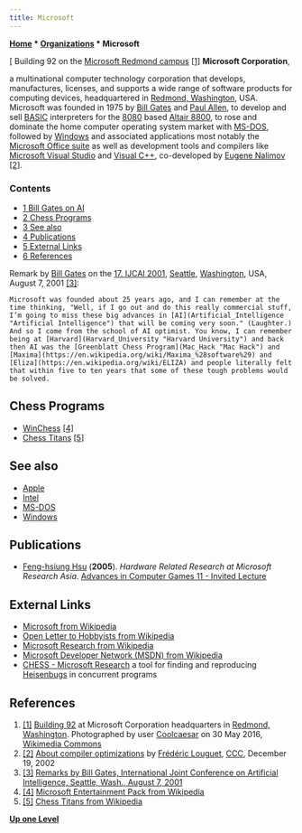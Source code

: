 ```yaml
---
title: Microsoft
---
```

**[Home](Home "Home") \* [Organizations](Organizations "Organizations") \* Microsoft**



[ Building 92 on the [Microsoft Redmond campus](https://en.wikipedia.org/wiki/Microsoft_Redmond_campus) <a id="cite-note-1" href="#cite-ref-1">[1]</a>
**Microsoft Corporation**,  

a multinational computer technology corporation that develops, manufactures, licenses, and supports a wide range of software products for computing devices, 
headquartered in [Redmond, Washington](https://en.wikipedia.org/wiki/Redmond,_Washington), USA. 
Microsoft was founded in 1975 by [Bill Gates](https://en.wikipedia.org/wiki/Bill_Gates) and [Paul Allen](https://en.wikipedia.org/wiki/Paul_Allen), 
to develop and sell [BASIC](Basic "Basic") interpreters for the [8080](8080 "8080") based [Altair 8800](https://en.wikipedia.org/wiki/Altair_8800), 
to rose and dominate the home computer operating system market with [MS-DOS](MS-DOS "MS-DOS"), followed by [Windows](Windows "Windows") and associated applications most notably the [Microsoft Office suite](https://en.wikipedia.org/wiki/Microsoft_Office) as well as development tools and compilers like [Microsoft Visual Studio](https://en.wikipedia.org/wiki/Microsoft_Visual_Studio) and [Visual C++](https://en.wikipedia.org/wiki/Visual_C%2B%2B), 
co-developed by [Eugene Nalimov](Eugene_Nalimov "Eugene Nalimov") <a id="cite-note-2" href="#cite-ref-2">[2]</a>. 



### Contents


* [1 Bill Gates on AI](#bill-gates-on-ai)
* [2 Chess Programs](#chess-programs)
* [3 See also](#see-also)
* [4 Publications](#publications)
* [5 External Links](#external-links)
* [6 References](#references)






Remark by [Bill Gates](https://en.wikipedia.org/wiki/Bill_Gates) on the [17. IJCAI 2001](Conferences#IJCAI2001 "Conferences"), [Seattle](https://en.wikipedia.org/wiki/Seattle), [Washington](https://en.wikipedia.org/wiki/Washington), USA, August 7, 2001 <a id="cite-note-3" href="#cite-ref-3">[3]</a>:




```
Microsoft was founded about 25 years ago, and I can remember at the time thinking, "Well, if I go out and do this really commercial stuff, I’m going to miss these big advances in [AI](Artificial_Intelligence "Artificial Intelligence") that will be coming very soon." (Laughter.) And so I come from the school of AI optimist. You know, I can remember being at [Harvard](Harvard_University "Harvard University") and back then AI was the [Greenblatt Chess Program](Mac_Hack "Mac Hack") and [Maxima](https://en.wikipedia.org/wiki/Maxima_%28software%29) and [Eliza](https://en.wikipedia.org/wiki/ELIZA) and people literally felt that within five to ten years that some of these tough problems would be solved. 

```

## Chess Programs


* [WinChess](Ziggurat "Ziggurat") <a id="cite-note-4" href="#cite-ref-4">[4]</a>
* [Chess Titans](index.php?title=Chess_Titans&action=edit&redlink=1 "Chess Titans (page does not exist)") <a id="cite-note-5" href="#cite-ref-5">[5]</a>


## See also


* [Apple](index.php?title=Apple&action=edit&redlink=1 "Apple (page does not exist)")
* [Intel](Intel "Intel")
* [MS-DOS](MS-DOS "MS-DOS")
* [Windows](Windows "Windows")


## Publications


* [Feng-hsiung Hsu](Feng-hsiung_Hsu "Feng-hsiung Hsu") (**2005**). *Hardware Related Research at Microsoft Research Asia*. [Advances in Computer Games 11 - Invited Lecture](Advances_in_Computer_Games_11#Invited "Advances in Computer Games 11")


## External Links


* [Microsoft from Wikipedia](https://en.wikipedia.org/wiki/Microsoft)
* [Open Letter to Hobbyists from Wikipedia](https://en.wikipedia.org/wiki/Open_Letter_to_Hobbyists)
* [Microsoft Research from Wikipedia](https://en.wikipedia.org/wiki/Microsoft_Research)
* [Microsoft Developer Network (MSDN) from Wikipedia](https://en.wikipedia.org/wiki/Microsoft_Developer_Network)
* [CHESS - Microsoft Research](https://www.microsoft.com/en-us/research/project/chess-find-and-reproduce-heisenbugs-in-concurrent-programs/?from=http%3A%2F%2Fresearch.microsoft.com%2Fen-us%2Fprojects%2Fchess%2F) a tool for finding and reproducing [Heisenbugs](https://en.wikipedia.org/wiki/Unusual_software_bug) in concurrent programs


## References


1. <a id="cite-ref-1" href="#cite-note-1">[1]</a> [Building 92](https://commons.wikimedia.org/wiki/File:Building92microsoft.jpg) at Microsoft Corporation headquarters in [Redmond, Washington](https://en.wikipedia.org/wiki/Redmond,_Washington). Photographed by user [Coolcaesar](https://commons.wikimedia.org/wiki/User:Coolcaesar) on 30 May 2016, [Wikimedia Commons](https://en.wikipedia.org/wiki/Wikimedia_Commons)
2. <a id="cite-ref-2" href="#cite-note-2">[2]</a> [About compiler optimizations](https://www.stmintz.com/ccc/index.php?id=271642) by [Frédéric Louguet](Fr%C3%A9d%C3%A9ric_Louguet "Frédéric Louguet"), [CCC](Computer_Chess_Forums "Computer Chess Forums"), December 19, 2002
3. <a id="cite-ref-3" href="#cite-note-3">[3]</a> [Remarks by Bill Gates, International Joint Conference on Artificial Intelligence, Seattle, Wash., August 7, 2001](http://www.microsoft.com/presspass/exec/billg/speeches/2001/08-07aiconference.aspx)
4. <a id="cite-ref-4" href="#cite-note-4">[4]</a> [Microsoft Entertainment Pack from Wikipedia](https://en.wikipedia.org/wiki/Microsoft_Entertainment_Pack)
5. <a id="cite-ref-5" href="#cite-note-5">[5]</a> [Chess Titans from Wikipedia](https://en.wikipedia.org/wiki/Chess_Titans)

**[Up one Level](Organizations "Organizations")**







 
